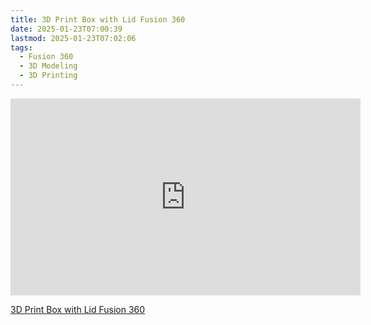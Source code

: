 ```yaml
---
title: 3D Print Box with Lid Fusion 360
date: 2025-01-23T07:00:39
lastmod: 2025-01-23T07:02:06
tags:
  - Fusion 360
  - 3D Modeling
  - 3D Printing
---
```


<div class="iframe-16-9-container">
<iframe class="youTubeIframe" width="560" height="315" src="https://www.youtube.com/embed/CD1XSw5toJk?rel=0" title="YouTube video player" frameborder="0" allow="accelerometer; autoplay; clipboard-write; encrypted-media; gyroscope; picture-in-picture; web-share" allowfullscreen></iframe>
</div>

[3D Print Box with Lid Fusion 360](https://youtu.be/CD1XSw5toJk)
